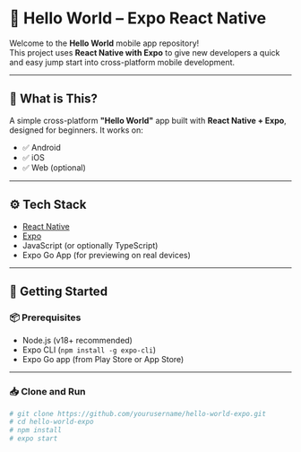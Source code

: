 # 👋 Hello World – Expo React Native

Welcome to the **Hello World** mobile app repository!  
This project uses **React Native with Expo** to give new developers a quick and easy jump start into cross-platform mobile development.

---

## 📱 What is This?

A simple cross-platform **"Hello World"** app built with **React Native + Expo**, designed for beginners. It works on:

- ✅ Android
- ✅ iOS
- ✅ Web (optional)

---

## ⚙️ Tech Stack

- [React Native](https://reactnative.dev/)
- [Expo](https://expo.dev/)
- JavaScript (or optionally TypeScript)
- Expo Go App (for previewing on real devices)

---

## 🚀 Getting Started

### 📦 Prerequisites

- Node.js (v18+ recommended)
- Expo CLI (`npm install -g expo-cli`)
- Expo Go app (from Play Store or App Store)

---

### 📥 Clone and Run

```bash
# git clone https://github.com/yourusername/hello-world-expo.git
# cd hello-world-expo
# npm install
# expo start
